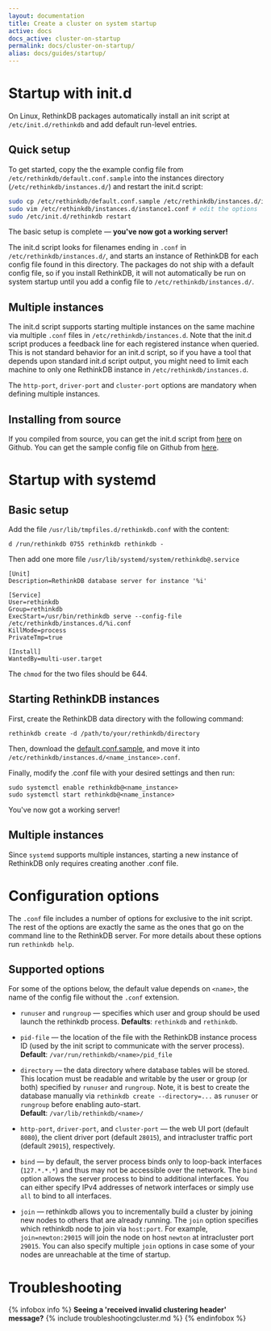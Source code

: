 ```yaml
---
layout: documentation
title: Create a cluster on system startup
active: docs
docs_active: cluster-on-startup
permalink: docs/cluster-on-startup/
alias: docs/guides/startup/
---
```


# Startup with init.d #

On Linux, RethinkDB packages automatically install an init script at
`/etc/init.d/rethinkdb` and add default run-level entries.

## Quick setup ##

To get started, copy the the example config file from
`/etc/rethinkdb/default.conf.sample` into the instances directory
(`/etc/rethinkdb/instances.d/`) and restart the init.d script:

```bash
sudo cp /etc/rethinkdb/default.conf.sample /etc/rethinkdb/instances.d/instance1.conf
sudo vim /etc/rethinkdb/instances.d/instance1.conf # edit the options
sudo /etc/init.d/rethinkdb restart
```

The basic setup is complete &mdash; __you've now got a working server!__

The init.d script looks for filenames ending in `.conf` in
`/etc/rethinkdb/instances.d/`, and starts an instance of RethinkDB for
each config file found in this directory. The packages do not ship
with a default config file, so if you install RethinkDB, it will not
automatically be run on system startup until you add a config file to
`/etc/rethinkdb/instances.d/`.

## Multiple instances ##

The init.d script supports starting multiple instances on the same machine via
multiple `.conf` files in `/etc/rethinkdb/instances.d`. Note that the
init.d script produces a feedback line for each registered instance when
queried. This is not standard behavior for an init.d script, so if you
have a tool that depends upon standard init.d script output, you might
need to limit each machine to only one RethinkDB instance in
`/etc/rethinkdb/instances.d`.

The `http-port`, `driver-port` and `cluster-port` options are
mandatory when defining multiple instances.

## Installing from source ##

If you compiled from source, you can get the init.d script from
[here](https://github.com/rethinkdb/rethinkdb/blob/next/packaging/assets/init/rethinkdb)
on Github. You can get the sample config file on Github from
[here](https://github.com/rethinkdb/rethinkdb/blob/next/packaging/assets/config/default.conf.sample).

# Startup with systemd #

## Basic setup ##

Add the file `/usr/lib/tmpfiles.d/rethinkdb.conf` with the content:

```
d /run/rethinkdb 0755 rethinkdb rethinkdb -
```

Then add one more file `/usr/lib/systemd/system/rethinkdb@.service`

```
[Unit]
Description=RethinkDB database server for instance '%i'

[Service]
User=rethinkdb
Group=rethinkdb
ExecStart=/usr/bin/rethinkdb serve --config-file /etc/rethinkdb/instances.d/%i.conf
KillMode=process
PrivateTmp=true

[Install]
WantedBy=multi-user.target
```

The `chmod` for the two files should be 644.

## Starting RethinkDB instances ##

First, create the RethinkDB data directory with the following command:

```
rethinkdb create -d /path/to/your/rethinkdb/directory
```

Then, download the
[default.conf.sample](https://github.com/rethinkdb/rethinkdb/blob/next/packaging/assets/config/default.conf.sample),
and move it into `/etc/rethinkdb/instances.d/<name_instance>.conf`.

Finally, modify the .conf file with your desired settings and then
run:

```
sudo systemctl enable rethinkdb@<name_instance>
sudo systemctl start rethinkdb@<name_instance>
```

You've now got a working server!

## Multiple instances ##

Since `systemd` supports multiple instances, starting a new instance
of RethinkDB only requires creating another .conf file.

# Configuration options #

The `.conf` file includes a number of options for exclusive to the
init script. The rest of the options are exactly the same as the ones
that go on the command line to the RethinkDB server. For more details
about these options run `rethinkdb help`.

## Supported options ##

For some of the options below, the default value depends on `<name>`, the name of the
config file without the `.conf` extension.

* `runuser` and `rungroup` &mdash; specifies which
  user and group should be used launch the rethinkdb process. 
  **Defaults**: `rethinkdb` and `rethinkdb`.

* `pid-file` &mdash; the location of the file with the RethinkDB instance process ID (used by the init script to communicate with
  the server process).  
  **Default**: `/var/run/rethinkdb/<name>/pid_file` 

* `directory` &mdash; the data directory where
  database tables will be stored. This location must be readable and
  writable by the user or group (or both) specified by `runuser`
  and `rungroup`. Note, it is best to create the database manually via
  `rethinkdb create --directory=...` as `runuser` or `rungroup` before
  enabling auto-start.  
  **Default**: `/var/lib/rethinkdb/<name>/`

* `http-port`, `driver-port`, and `cluster-port` &mdash; the web UI
  port (default `8080`), the client driver port (default
  `28015`), and intracluster traffic port (default `29015`),
  respectively.
  
* `bind` &mdash; by default, the server process binds only to
  loop-back interfaces (`127.*.*.*`) and thus may not be accessible
  over the network. The `bind` option allows the server process to bind to additional interfaces. You can either specify IPv4 addresses of network interfaces or simply use `all` to
  bind to all interfaces.

* `join` &mdash; rethinkdb allows you to incrementally build a cluster by joining new
  nodes to others that are already running. The `join` option specifies which
  rethinkdb node to join via `host:port`. For example,
  `join=newton:29015` will join the node on host `newton` at
  intracluster port `29015`. You can also specify multiple `join` options
  in case some of your nodes are unreachable at the time of startup. 

# Troubleshooting #

{% infobox info %}
<strong>Seeing a 'received invalid clustering header' message?</strong>
{% include troubleshootingcluster.md %} 
{% endinfobox %}

